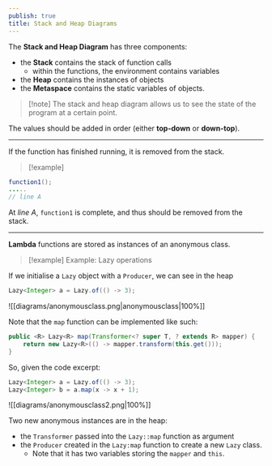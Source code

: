 ```yaml
---
publish: true
title: Stack and Heap Diagrams
---
```

The **Stack and Heap Diagram** has three components:
- the **Stack** contains the stack of function calls
	- within the functions, the environment contains variables
- the **Heap** contains the instances of objects
- the **Metaspace** contains the static variables of objects.

> [!note] The stack and heap diagram allows us to see the state of the program at a certain point.

The values should be added in order (either **top-down** or **down-top**).

---

If the function has finished running, it is removed from the stack.

> [!example]
```Java
function1();
.....
// line A
```

At *line A*, `function1` is complete, and thus should be removed from the stack.

---

**Lambda** functions are stored as instances of an anonymous class. 

> [!example] Example: Lazy operations

If we initialise a `Lazy` object with a `Producer`, we can see in the heap

```Java
Lazy<Integer> a = Lazy.of(() -> 3);
```

![[diagrams/anonymousclass.png|anonymousclass|100%]]

Note that the `map` function can be implemented like such:
```Java
public <R> Lazy<R> map(Transformer<? super T, ? extends R> mapper) {  
	return new Lazy<R>(() -> mapper.transform(this.get()));  
}
```

So, given the code excerpt:

```Java
Lazy<Integer> a = Lazy.of(() -> 3);
Lazy<Integer> b = a.map(x -> x + 1);
```


![[diagrams/anonymousclass2.png|100%]]

Two new anonymous instances are in the heap:
- the `Transformer` passed into the `Lazy::map` function as argument
- the `Producer` created in the `Lazy:map` function to create a new `Lazy` class.
	- Note that it has two variables storing the `mapper` and `this`.
